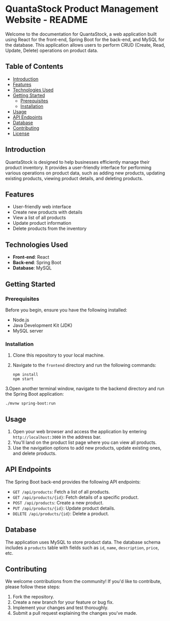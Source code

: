 # QuantaStock Product Management Website - README

Welcome to the documentation for QuantaStock, a web application built using React for the front-end, Spring Boot for the back-end, and MySQL for the database. This application allows users to perform CRUD (Create, Read, Update, Delete) operations on product data.

## Table of Contents

- [Introduction](#introduction)
- [Features](#features)
- [Technologies Used](#technologies-used)
- [Getting Started](#getting-started)
  - [Prerequisites](#prerequisites)
  - [Installation](#installation)
- [Usage](#usage)
- [API Endpoints](#api-endpoints)
- [Database](#database)
- [Contributing](#contributing)
- [License](#license)

## Introduction

QuantaStock is designed to help businesses efficiently manage their product inventory. It provides a user-friendly interface for performing various operations on product data, such as adding new products, updating existing products, viewing product details, and deleting products.

## Features

- User-friendly web interface
- Create new products with details
- View a list of all products
- Update product information
- Delete products from the inventory

## Technologies Used

- **Front-end**: React
- **Back-end**: Spring Boot
- **Database**: MySQL

## Getting Started

### Prerequisites

Before you begin, ensure you have the following installed:

- Node.js
- Java Development Kit (JDK)
- MySQL server

### Installation

1. Clone this repository to your local machine.
2. Navigate to the `frontend` directory and run the following commands:

   ```
   npm install
   npm start
   ```
3.Open another terminal window, navigate to the backend directory and run the Spring Boot application:
```
./mvnw spring-boot:run
```
## Usage

1. Open your web browser and access the application by entering `http://localhost:3000` in the address bar.
2. You'll land on the product list page where you can view all products.
3. Use the navigation options to add new products, update existing ones, and delete products.

## API Endpoints

The Spring Boot back-end provides the following API endpoints:

- `GET /api/products`: Fetch a list of all products.
- `GET /api/products/{id}`: Fetch details of a specific product.
- `POST /api/products`: Create a new product.
- `PUT /api/products/{id}`: Update product details.
- `DELETE /api/products/{id}`: Delete a product.

## Database

The application uses MySQL to store product data. The database schema includes a `products` table with fields such as `id`, `name`, `description`, `price`, etc.

## Contributing

We welcome contributions from the community! If you'd like to contribute, please follow these steps:

1. Fork the repository.
2. Create a new branch for your feature or bug fix.
3. Implement your changes and test thoroughly.
4. Submit a pull request explaining the changes you've made.



